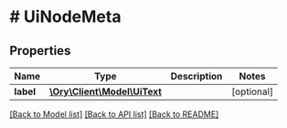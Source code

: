# # UiNodeMeta

## Properties

Name | Type | Description | Notes
------------ | ------------- | ------------- | -------------
**label** | [**\Ory\Client\Model\UiText**](UiText.md) |  | [optional]

[[Back to Model list]](../../README.md#models) [[Back to API list]](../../README.md#endpoints) [[Back to README]](../../README.md)

